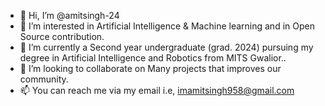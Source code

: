 - 👋 Hi, I’m @amitsingh-24
- 👀 I’m interested in Artificial Intelligence & Machine learning and in Open Source contribution.
- 🌱 I’m currently a Second  year undergraduate (grad. 2024) pursuing my degree in Artificial Intelligence and Robotics from MITS Gwalior..
- 💞️ I’m looking to collaborate on Many projects that improves our community.
- 📫 You can reach me via my email i.e, imamitsingh958@gmail.com

<!---
amitsingh-24/amitsingh-24 is a ✨ special ✨ repository because its `README.md` (this file) appears on your GitHub profile.
You can click the Preview link to take a look at your changes.
--->

